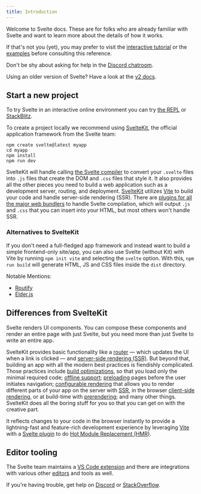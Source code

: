 ```yaml
---
title: Introduction
---
```


Welcome to Svelte docs. These are for folks who are already familiar with Svelte and want to learn more about the details of how it works.

If that's not you (yet), you may prefer to visit the [interactive tutorial](/tutorial) or the [examples](/examples) before consulting this reference.

Don't be shy about asking for help in the [Discord chatroom](https://svelte.dev/chat).

Using an older version of Svelte? Have a look at the [v2 docs](https://v2.svelte.dev).

## Start a new project

To try Svelte in an interactive online environment you can try [the REPL](https://svelte.dev/repl) or [StackBlitz](https://node.new/svelte).

To create a project locally we recommend using [SvelteKit](https://kit.svelte.dev/), the official application framework from the Svelte team:

```
npm create svelte@latest myapp
cd myapp
npm install
npm run dev
```

SvelteKit will handle calling [the Svelte compiler](https://www.npmjs.com/package/svelte) to convert your `.svelte` files into `.js` files that create the DOM and `.css` files that style it. It also provides all the other pieces you need to build a web application such as a development server, routing, and deployment. [SvelteKit](https://kit.svelte.dev/) utilizes [Vite](https://vitejs.dev/) to build your code and handle server-side rendering (SSR). There are [plugins for all the major web bundlers](https://sveltesociety.dev/tools#bundling) to handle Svelte compilation, which will output `.js` and `.css` that you can insert into your HTML, but most others won't handle SSR.

### Alternatives to SvelteKit

If you don't need a full-fledged app framework and instead want to build a simple frontend-only site/app, you can also use Svelte (without Kit) with Vite by running `npm init vite` and selecting the `svelte` option. With this, `npm run build` will generate HTML, JS and CSS files inside the `dist` directory.

Notable Mentions:

- [Routify](https://www.routify.dev/)
- [Elder.js](https://elderjs.com/)

## Differences from SvelteKit

Svelte renders UI components. You can compose these components and render an entire page with just Svelte, but you need more than just Svelte to write an entire app.

SvelteKit provides basic functionality like a [router](https://kit.svelte.dev/glossary#routing) — which updates the UI when a link is clicked — and [server-side rendering (SSR)](https://kit.svelte.dev/glossary#ssr). But beyond that, building an app with all the modern best practices is fiendishly complicated. Those practices include [build optimizations](https://vitejs.dev/guide/features.html#build-optimizations), so that you load only the minimal required code; [offline support](https://kit.svelte.devservice-workers); [preloading](https://kit.svelte.dev/link-options#data-sveltekit-preload-data) pages before the user initiates navigation; [configurable rendering](https://kit.svelte.dev/page-options) that allows you to render different parts of your app on the server with [SSR](https://kit.svelte.dev/glossary#ssr), in the browser [client-side rendering](https://kit.svelte.dev/glossary#csr), or at build-time with [prerendering](https://kit.svelte.dev/glossary#prerendering); and many other things. SvelteKit does all the boring stuff for you so that you can get on with the creative part.

It reflects changes to your code in the browser instantly to provide a lightning-fast and feature-rich development experience by leveraging [Vite](https://vitejs.dev/) with a [Svelte plugin](https://github.com/sveltejs/vite-plugin-svelte) to do [Hot Module Replacement (HMR)](https://github.com/sveltejs/vite-plugin-svelte/blob/main/docs/config.md#hot).

## Editor tooling

The Svelte team maintains a [VS Code extension](https://marketplace.visualstudio.com/items?itemName=svelte.svelte-vscode) and there are integrations with various other [editors](https://sveltesociety.dev/tools#editor-support) and tools as well.

If you're having trouble, get help on [Discord](https://svelte.dev/chat) or [StackOverflow](https://stackoverflow.com/questions/tagged/svelte).

